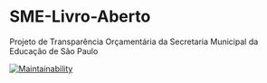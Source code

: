 # SME-Livro-Aberto
Projeto de Transparência Orçamentária da Secretaria Municipal da Educação de São Paulo

[![Maintainability](https://api.codeclimate.com/v1/badges/e03a41104c1e2a928c2e/maintainability)](https://codeclimate.com/github/prefeiturasp/SME-Livro-Aberto/maintainability)
